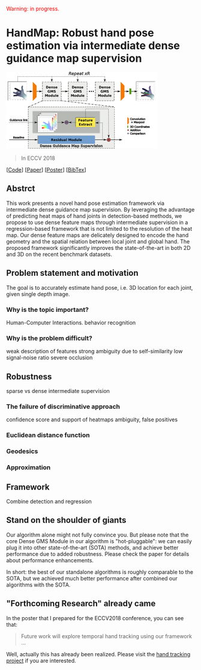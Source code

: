 ---
---

<span style="color:red">Warning: in progress.</span>

# HandMap: Robust hand pose estimation via intermediate dense guidance map supervision
<span style="display:block;text-align:center;width:80%">![ECCV2018 paper pipeline.](eccv2018pipeline.png)</span>
> In ECCV 2018

<links>
  [<a href="https://github.com/xkunwu/depth-hand">Code</a>]
  [<a href="http://openaccess.thecvf.com/content_ECCV_2018/papers/Xiaokun_Wu_HandMap_Robust_Hand_ECCV_2018_paper.pdf">Paper</a>]
  [<a href="/research/18HandPose/eccv2018poster1813.pdf">Poster</a>]
  [<a href="/research/18HandPose/Wu18HandPose.txt">BibTex</a>]
</links>

## Abstrct
This work presents a novel hand pose estimation framework via intermediate dense guidance map supervision. By leveraging the advantage of predicting heat maps of hand joints in detection-based methods, we propose to use dense feature maps through intermediate supervision in a regression-based framework that is not limited to the resolution of the heat map. Our dense feature maps are delicately designed to encode the hand geometry and the spatial relation between local joint and global hand. The proposed framework significantly improves the state-of-the-art in both 2D and 3D on the recent benchmark datasets.

## Problem statement and motivation
The goal is to accurately estimate hand pose, i.e. 3D location for each joint, given single depth image.

### Why is the topic important?
Human-Computer Interactions.
behavior recognition

### Why is the problem difficult?
weak description of features
strong ambiguity due to self-similarity
low signal-noise ratio
severe occlusion

## Robustness
sparse vs dense intermediate supervision
### The failure of discriminative approach
confidence score and support of heatmaps
ambiguity, false positives

### Euclidean distance function

### Geodesics

### Approximation

## Framework
Combine detection and regression

## Stand on the shoulder of giants
Our algorithm alone might not fully convince you.
But please note that the core Dense GMS Module in our algorithm is "hot-pluggable": we can easily plug it into other state-of-the-art (SOTA) methods, and achieve better performance due to added robustness.
Please check the paper for details about performance enhancements.

In short: the best of our standalone algorithms is roughly comparable to the SOTA, but we achieved much better performance after combined our algorithms with the SOTA.

## "Forthcoming Research" already came
In the poster that I prepared for the ECCV2018 conference, you can see that:
> Future work will explore temporal hand tracking using our framework ...

Well, actually this has already been realized.
Please visit the [hand tracking project](https://xkunwu.github.io/projects/depth-hand/depth-hand/) if you are interested.
